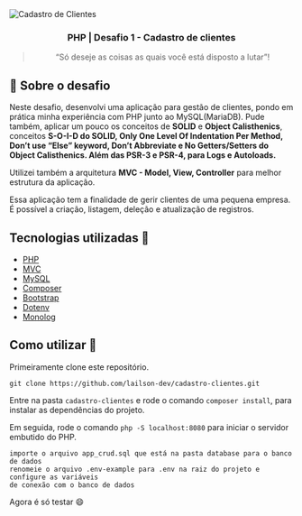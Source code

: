 <img alt="Cadastro de Clientes" src="https://i.imgur.com/3hsQKSK.jpg" />

<h3 align="center">
  PHP | Desafio 1 - Cadastro de clientes
</h3>

<blockquote align="center">“Só deseje as coisas as quais você está disposto a lutar”!</blockquote>

## 🐘 Sobre o desafio

Neste desafio, desenvolvi uma aplicação para gestão de clientes, pondo em prática minha experiência com PHP junto ao MySQL(MariaDB). Pude também, aplicar
um pouco os conceitos de **SOLID** e **Object Calisthenics**, conceitos **S-O-I-D do SOLID, Only One Level Of Indentation Per Method, Don’t use “Else” keyword, Don’t Abbreviate e No Getters/Setters do Object Calisthenics. Além das PSR-3 e PSR-4, para Logs e Autoloads.**

Utilizei também a arquitetura **MVC - Model, View, Controller** para melhor estrutura da aplicação.

Essa aplicação tem a finalidade de gerir clientes de  uma pequena empresa. É possível a criação, listagem, deleção e atualização de registros.


## Tecnologias utilizadas :memo:

- [PHP](https://www.php.net/)
- [MVC](https://pt.wikipedia.org/wiki/MVC)
- [MySQL](https://www.mysql.com/)
- [Composer](https://getcomposer.org/)
- [Bootstrap](https://getbootstrap.com.br/)
- [Dotenv](https://github.com/vlucas/phpdotenv)
- [Monolog](https://github.com/Seldaek/monolog)

## Como utilizar 🤔

Primeiramente clone este repositório.

```
git clone https://github.com/lailson-dev/cadastro-clientes.git
```
Entre na pasta `cadastro-clientes` e rode o comando `composer install`, para instalar as dependências do projeto.

Em seguida, rode o comando `php -S localhost:8080` para iniciar o servidor embutido do PHP.

```
importe o arquivo app_crud.sql que está na pasta database para o banco de dados
renomeie o arquivo .env-example para .env na raiz do projeto e configure as variáveis
de conexão com o banco de dados
```

Agora é só testar :smile:
